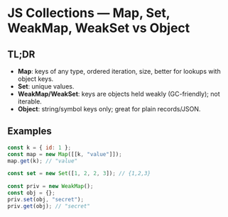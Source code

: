 # JS Collections — Map, Set, WeakMap, WeakSet vs Object

## TL;DR

- **Map**: keys of any type, ordered iteration, size, better for lookups with object keys.
- **Set**: unique values.
- **WeakMap/WeakSet**: keys are objects held weakly (GC-friendly); not iterable.
- **Object**: string/symbol keys only; great for plain records/JSON.

## Examples

```js
const k = { id: 1 };
const map = new Map([[k, "value"]]);
map.get(k); // "value"

const set = new Set([1, 2, 2, 3]); // {1,2,3}

const priv = new WeakMap();
const obj = {};
priv.set(obj, "secret");
priv.get(obj); // "secret"
```

